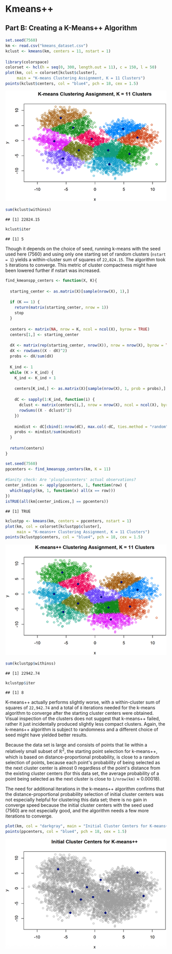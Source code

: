 # Kmeans++

## Part B: Creating a K-Means++ Algorithm

```r
set.seed(7560)
km <- read.csv("kmeans_dataset.csv")
kclust <- kmeans(km, centers = 11, nstart = 1)

library(colorspace)
colorset <- hcl(h = seq(0, 300, length.out = 11), c = 150, l = 50) 
plot(km, col = colorset[kclust$cluster],
     main = "K-means Clustering Assignment, K = 11 Clusters")
points(kclust$centers, col = "blue4", pch = 18, cex = 1.5)
```

![Kmeans](../../presentation/images/kmeans/kmeans.png)

```r
sum(kclust$withinss)
```

```
## [1] 22824.15
```

```r
kclust$iter
```

```
## [1] 5
```

Though it depends on the choice of seed, running k-means with the seed used here (7560) and using only one starting set of random clusters (`nstart = 1`) yields a within-cluster sum of squares of `22,824.15`. The algorithm took `5` iterations to converge. This metric of cluster compactness might have been lowered further if nstart was increased. 

```r
find_kmeanspp_centers <- function(X, K){

  starting_center <- as.matrix(X)[sample(nrow(X), 1),]
  
  if (K == 1) {
    return(matrix(starting_center, nrow = 1))
    stop
  }
  
  centers <- matrix(NA, nrow = K, ncol = ncol(X), byrow = TRUE)
  centers[1,] <- starting_center
  
  dX <- matrix(rep(starting_center, nrow(X)), nrow = nrow(X), byrow = TRUE)
  dX <- rowSums((X - dX)^2)
  probs <- dX/sum(dX)
  
  K_ind <- 1
  while (K > K_ind) {
    K_ind <- K_ind + 1
    
    centers[K_ind,] <- as.matrix(X)[sample(nrow(X), 1, prob = probs),]
    
    dC <- sapply(1:K_ind, function(i) {
      dclust <- matrix(centers[i,], nrow = nrow(X), ncol = ncol(X), byrow = TRUE)
      rowSums((X - dclust)^2)
    })
    
    mindist <- dC[cbind(1:nrow(dC), max.col(-dC, ties.method = "random"))]
    probs <- mindist/sum(mindist)
  }
  
  return(centers)
}
```

```r
set.seed(7560)
ppcenters <- find_kmeanspp_centers(km, K = 11)

#Sanity check: Are 'pluspluscenters' actual observations?
center_indices <- apply(ppcenters, 1, function(row) {
  which(apply(km, 1, function(x) all(x == row)))
})
isTRUE(all(km[center_indices,] == ppcenters))
```

```
## [1] TRUE
```

```r
kclustpp <- kmeans(km, centers = ppcenters, nstart = 1)
plot(km, col = colorset[kclustpp$cluster],
     main = "K-means++ Clustering Assignment, K = 11 Clusters")
points(kclustpp$centers, col = "blue4", pch = 18, cex = 1.5)
```

![Kmeans++](../../presentation/images/kmeans/kmeanspp.png)

```r
sum(kclustpp$withinss)
```

```
## [1] 22942.74
```

```r
kclustpp$iter
```

```
## [1] 8
```

K-means++ actually performs slightly worse, with a within-cluster sum of squares of `22,942.74` and a total of `8` iterations needed for the k-means algorithm to converge after the starting cluster centers were obtained. Visual inspection of the clusters does not suggest that k-means++ failed, rather it just incidentally produced slightly less compact clusters. Again, the k-means++ algorithm is subject to randomness and a different choice of seed might have yielded better results.

Because the data set is large and consists of points that lie within a relatively small subset of $\mathbb{R}^2$, the starting point selection for k-means++, which is based on distance-proportional probability, is close to a random selection of points, because each point's probability of being selected as the next cluster center is almost 0 regardless of the point's distance from the existing cluster centers (for this data set, the average probability of a point being selected as the next cluster is close to `1/nrow(km)` $\approx$ 0.00018).

The need for additional iterations in the k-means++ algorithm confirms that the distance-proportional probability selection of initial cluster centers was not especially helpful for clustering this data set; there is no gain in converge speed because the initial cluster centers with the seed used (7560) are not especially good, and the algorithm needs a few more iterations to converge.

```r
plot(km, col = "darkgray", main = "Initial Cluster Centers for K-means++")
points(ppcenters, col = "blue4", pch = 18, cex = 1.5)
```

![Kmeans Cloud](../../presentation/images/kmeans/kmeanscloud.png)
